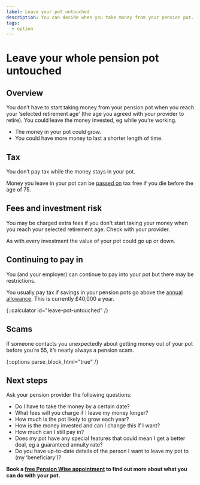 ```yaml
---
label: Leave your pot untouched
description: You can decide when you take money from your pension pot.
tags:
  - option
---
```


# Leave your whole pension pot untouched

## Overview

You don’t have to start taking money from your pension pot when you reach your ‘selected retirement age’ (the age you agreed with your provider to retire). You could leave the money invested, eg while you’re working.

- The money in your pot could grow.
- You could have more money to last a shorter length of time.

## Tax

You don’t pay tax while the money stays in your pot.

Money you leave in your pot can be [passed on](/when-you-die) tax free if you die before the age of 75.

## Fees and investment risk

You may be charged extra fees if you don't start taking your money when you reach your selected retirement age. Check with your provider.

As with every investment the value of your pot could go up or down.

## Continuing to pay in

You (and your employer) can continue to pay into your pot but there may be restrictions. 

You usually pay tax if savings in your pension pots go above the [annual allowance](https://www.gov.uk/tax-on-your-private-pension/annual-allowance). This is currently £40,000 a year.

{::calculator id="leave-pot-untouched" /}

## Scams

If someone contacts you unexpectedly about getting money out of your pot before you’re 55, it’s nearly always a pension scam.

{::options parse_block_html="true" /}
<div class="next-steps next-steps--leave-pot-untouched">

## Next steps

Ask your pension provider the following questions:

- Do I have to take the money by a certain date?
- What fees will you charge if I leave my money longer?
- How much is the pot likely to grow each year?
- How is the money invested and can I change this if I want?
- How much can I still pay in?
- Does my pot have any special features that could mean I get a better deal, eg a guaranteed annuity rate?
- Do you have up-to-date details of the person I want to leave my pot to (my ‘beneficiary’)?

**Book a [free Pension Wise appointment](/appointments) to find out more about what you can do with your pot.**

</div>
